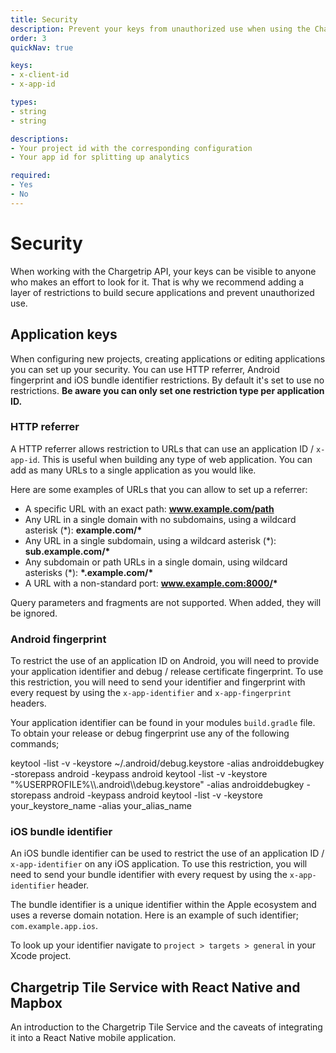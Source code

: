 ```yaml
---
title: Security
description: Prevent your keys from unauthorized use when using the Chargetrip API
order: 3
quickNav: true

keys:
- x-client-id
- x-app-id

types:
- string
- string

descriptions:
- Your project id with the corresponding configuration
- Your app id for splitting up analytics

required:
- Yes
- No
---
```

# Security
When working with the Chargetrip API, your keys can be visible to anyone who makes an effort to look for it. That is why we recommend adding a layer of restrictions to build secure applications and prevent unauthorized use.

## Application keys
When configuring new projects, creating applications or editing applications you can set up your security. You can use HTTP referrer, Android fingerprint and iOS bundle identifier restrictions. By default it's set to use no restrictions. __Be aware you can only set one restriction type per application ID.__

### HTTP referrer
A HTTP referrer allows restriction to URLs that can use an application ID / `x-app-id`. This is useful when building any type of web application. You can add as many URLs to a single application as you would like.

Here are some examples of URLs that you can allow to set up a referrer:

- A specific URL with an exact path: __www.example.com/path__
- Any URL in a single domain with no subdomains, using a wildcard asterisk (\*): __example.com/*__
- Any URL in a single subdomain, using a wildcard asterisk (\*): __sub.example.com/*__
- Any subdomain or path URLs in a single domain, using wildcard asterisks (\*): __\*.example.com/*__
- A URL with a non-standard port: __www.example.com:8000/*__

<note display="block">
Query parameters and fragments are not supported. When added, they will be ignored.
</note>

### Android fingerprint
To restrict the use of an application ID on Android, you will need to provide your application identifier and debug / release certificate fingerprint. To use this restriction, you will need to send your identifier and fingerprint with every request by using the `x-app-identifier` and `x-app-fingerprint` headers.

Your application identifier can be found in your modules `build.gradle` file. To obtain your release or debug fingerprint use any of the following commands;

<code-block lang="bash" prefix="Security" title="Linux | macOS (debug)">
keytool -list -v -keystore ~/.android/debug.keystore -alias androiddebugkey -storepass android -keypass android
</code-block>

<code-block lang="bash" prefix="Security" title="Windows (debug)">
keytool -list -v -keystore "%USERPROFILE%\\.android\\debug.keystore" -alias androiddebugkey -storepass android -keypass android
</code-block>

<code-block lang="bash" prefix="Security" title="Linux | macOS | Windows (release)">
keytool -list -v -keystore your_keystore_name -alias your_alias_name
</code-block>

### iOS bundle identifier
An iOS bundle identifier can be used to restrict the use of an application ID / `x-app-identifier` on any iOS application. To use this restriction, you will need to send your bundle identifier with every request by using the `x-app-identifier` header.

The bundle identifier is a unique identifier within the Apple ecosystem and uses a reverse domain notation. Here is an example of such identifier; `com.example.app.ios`.

To look up your identifier navigate to `project > targets > general` in your Xcode project.

<right-aside large="true">

<article-teaser src="/globe.svg" href="https://medium.com/chargetrip/chargetrip-tile-service-with-react-native-and-mapbox-228dae36a574">

## Chargetrip Tile Service with React Native and Mapbox
An introduction to the Chargetrip Tile Service and the caveats of integrating it into a React Native mobile application.

</article-teaser>

<latest-updates></latest-updates>

</right-aside>
		
